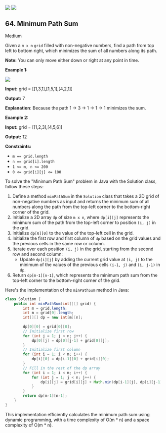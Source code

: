 [![](https://img.shields.io/github/stars/javadev/LeetCode-in-All?label=Stars&style=flat-square)](https://github.com/javadev/LeetCode-in-All)
[![](https://img.shields.io/github/forks/javadev/LeetCode-in-All?label=Fork%20me%20on%20GitHub%20&style=flat-square)](https://github.com/javadev/LeetCode-in-All/fork)

## 64\. Minimum Path Sum

Medium

Given a `m x n` `grid` filled with non-negative numbers, find a path from top left to bottom right, which minimizes the sum of all numbers along its path.

**Note:** You can only move either down or right at any point in time.

**Example 1:**

![](https://assets.leetcode.com/uploads/2020/11/05/minpath.jpg)

**Input:** grid = \[\[1,3,1],[1,5,1],[4,2,1]]

**Output:** 7

**Explanation:** Because the path 1 → 3 → 1 → 1 → 1 minimizes the sum. 

**Example 2:**

**Input:** grid = \[\[1,2,3],[4,5,6]]

**Output:** 12 

**Constraints:**

*   `m == grid.length`
*   `n == grid[i].length`
*   `1 <= m, n <= 200`
*   `0 <= grid[i][j] <= 100`

To solve the "Minimum Path Sum" problem in Java with the Solution class, follow these steps:

1. Define a method `minPathSum` in the `Solution` class that takes a 2D grid of non-negative numbers as input and returns the minimum sum of all numbers along the path from the top-left corner to the bottom-right corner of the grid.
2. Initialize a 2D array `dp` of size `m x n`, where `dp[i][j]` represents the minimum sum of the path from the top-left corner to position `(i, j)` in the grid.
3. Initialize `dp[0][0]` to the value of the top-left cell in the grid.
4. Initialize the first row and first column of `dp` based on the grid values and the previous cells in the same row or column.
5. Iterate over each position `(i, j)` in the grid, starting from the second row and second column:
   - Update `dp[i][j]` by adding the current grid value at `(i, j)` to the minimum of the values of the previous cells `(i-1, j)` and `(i, j-1)` in `dp`.
6. Return `dp[m-1][n-1]`, which represents the minimum path sum from the top-left corner to the bottom-right corner of the grid.

Here's the implementation of the `minPathSum` method in Java:

```java
class Solution {
    public int minPathSum(int[][] grid) {
        int m = grid.length;
        int n = grid[0].length;
        int[][] dp = new int[m][n];
        
        dp[0][0] = grid[0][0];
        // Initialize first row
        for (int j = 1; j < n; j++) {
            dp[0][j] = dp[0][j-1] + grid[0][j];
        }
        // Initialize first column
        for (int i = 1; i < m; i++) {
            dp[i][0] = dp[i-1][0] + grid[i][0];
        }
        // Fill in the rest of the dp array
        for (int i = 1; i < m; i++) {
            for (int j = 1; j < n; j++) {
                dp[i][j] = grid[i][j] + Math.min(dp[i-1][j], dp[i][j-1]);
            }
        }
        return dp[m-1][n-1];
    }
}
```

This implementation efficiently calculates the minimum path sum using dynamic programming, with a time complexity of O(m * n) and a space complexity of O(m * n).